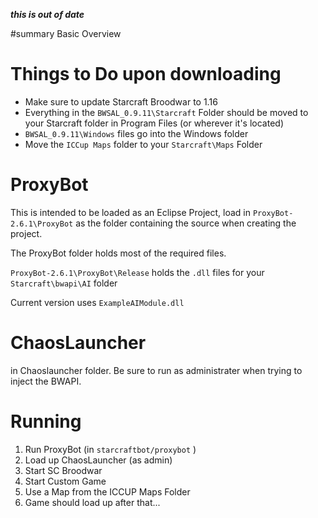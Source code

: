 _**this is out of date**_

#summary Basic Overview

# Things to Do upon downloading #
  * Make sure to update Starcraft Broodwar to 1.16
  * Everything in the `BWSAL_0.9.11\Starcraft` Folder should be moved to your Starcraft folder in Program Files (or wherever it's located)
  * `BWSAL_0.9.11\Windows` files go into the Windows folder
  * Move the `ICCup Maps` folder to your `Starcraft\Maps` Folder

# ProxyBot #

This is intended to be loaded as an Eclipse Project, load in `ProxyBot-2.6.1\ProxyBot` as the folder containing the source when creating the project.

The ProxyBot folder holds most of the required files.

`ProxyBot-2.6.1\ProxyBot\Release` holds the `.dll` files for your `Starcraft\bwapi\AI` folder

Current version uses `ExampleAIModule.dll`

# ChaosLauncher #

in Chaoslauncher folder.  Be sure to run as administrater when trying to inject the BWAPI.

# Running #
  1. Run ProxyBot (in `starcraftbot/proxybot` )
  1. Load up ChaosLauncher (as admin)
  1. Start SC Broodwar
  1. Start Custom Game
  1. Use a Map from the ICCUP Maps Folder
  1. Game should load up after that...
